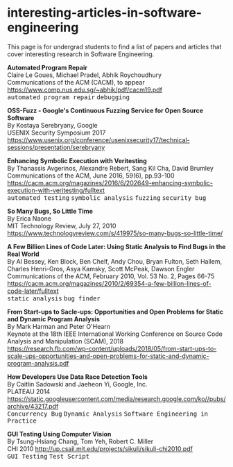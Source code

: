 # interesting-articles-in-software-engineering

This page is for undergrad students to find a list of papers and articles that 
cover interesting research in Software Engineering. 
<!-- Hope that it can be a place for them to find the rabbit and take down the hole. -->

**Automated Program Repair**  
Claire Le Goues, Michael Pradel, Abhik Roychoudhury  
Communications of the ACM (CACM), to appear  
https://www.comp.nus.edu.sg/~abhik/pdf/cacm19.pdf  
<kbd>automated program repair</kbd> <kbd>debugging</kbd>  

**OSS-Fuzz - Google's Continuous Fuzzing Service for Open Source Software**  
By Kostaya Serebryany, Google  
USENIX Security Symposium 2017  
https://www.usenix.org/conference/usenixsecurity17/technical-sessions/presentation/serebryany

**Enhancing Symbolic Execution with Veritesting**  
By Thanassis Avgerinos, Alexandre Rebert, Sang Kil Cha, David Brumley  
Communications of the ACM, June 2016, 59(6), pp.93-100  
https://cacm.acm.org/magazines/2016/6/202649-enhancing-symbolic-execution-with-veritesting/fulltext  
<kbd>automated testing</kbd> <kbd>symbolic analysis</kbd> <kbd>fuzzing</kbd> <kbd>security bug</kbd>  

**So Many Bugs, So Little Time**  
By Erica Naone  
MIT Technology Review, July 27, 2010  
https://www.technologyreview.com/s/419975/so-many-bugs-so-little-time/

**A Few Billion Lines of Code Later: Using Static Analysis to Find Bugs in the Real World**  
By Al Bessey, Ken Block, Ben Chelf, Andy Chou, Bryan Fulton, Seth Hallem, Charles Henri-Gros, Asya Kamsky, Scott McPeak, Dawson Engler   
Communications of the ACM, February 2010, Vol. 53 No. 2, Pages 66-75  
https://cacm.acm.org/magazines/2010/2/69354-a-few-billion-lines-of-code-later/fulltext  
<kbd>static analysis</kbd> <kbd>bug finder</kbd>

**From Start-ups to Sacle-ups: Opportunities and Open Problems for Static and Dynamic Program Analysis**  
By Mark Harman and Peter O'Hearn  
Keynote at the 18th IEEE International Working Conference on Source Code Analysis and Manipulation (SCAM), 2018  
https://research.fb.com/wp-content/uploads/2018/05/from-start-ups-to-scale-ups-opportunities-and-open-problems-for-static-and-dynamic-program-analysis.pdf  

**How Developers Use Data Race Detection Tools**  
By Caitlin Sadowski and Jaeheon Yi, Google, Inc.  
PLATEAU 2014  
https://static.googleusercontent.com/media/research.google.com/ko//pubs/archive/43217.pdf  
<kbd>Concurrency Bug</kbd> <kbd>Dynamic Analysis</kbd> <kbd>Software Engineering in Practice</kbd>

**GUI Testing Using Computer Vision**  
By Tsung-Hsiang Chang, Tom Yeh, Robert C. Miller  
CHI 2010
http://up.csail.mit.edu/projects/sikuli/sikuli-chi2010.pdf  
<kbd>GUI Testing</kbd> <kbd> Test Script </kbd>
